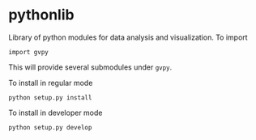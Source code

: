 pythonlib
=========

Library of python modules for data analysis and visualization. To import
```
import gvpy
```
This will provide several submodules under `gvpy`.

To install in regular mode
```
python setup.py install
```

To install in developer mode
```
python setup.py develop
```
